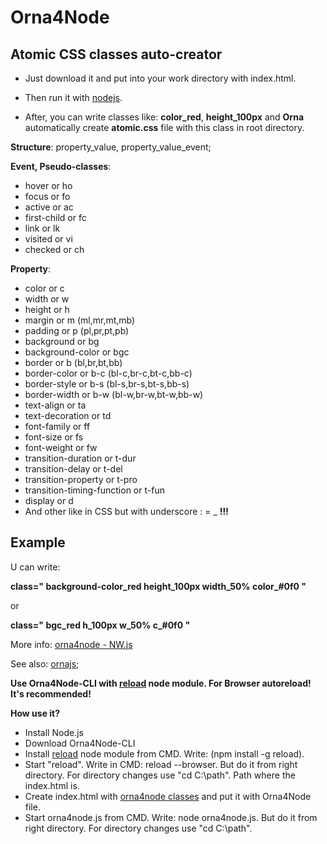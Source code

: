 # Orna4Node

Atomic CSS classes auto-creator
-------------------------------

 - Just download it and put into your work directory with index.html.

 - Then run it with [nodejs](https://nodejs.org).

 - After, you can write classes like: **color_red**, **height_100px** and **Orna** automatically create **atomic.css** file with this class in root directory.


**Structure**: property_value, property_value_event;

**Event, Pseudo-classes**: 
   
   *  hover or ho
   *  focus or fo
   *  active or ac
   *  first-child or fc
   *  link or lk
   *  visited or vi
   *  checked or ch

**Property**: 

  -  color or c 
  -  width or w
  -  height or h
  -  margin or m (ml,mr,mt,mb)
  -  padding or p (pl,pr,pt,pb)
  -  background or bg
  -  background-color or bgc
  -  border or b (bl,br,bt,bb)
  -  border-color or b-c (bl-c,br-c,bt-c,bb-c)
  -  border-style or b-s (bl-s,br-s,bt-s,bb-s)
  -  border-width or b-w (bl-w,br-w,bt-w,bb-w)
  -  text-align or ta
  -  text-decoration or td
  -  font-family or ff
  -  font-size or fs
  -  font-weight or fw
  -  transition-duration or t-dur
  -  transition-delay or t-del
  -  transition-property or t-pro
  -  transition-timing-function or t-fun
  -  display or d
  -  And other like in CSS but with underscore : = _ **!!!**

Example
--------

U can write:

**class=" background-color_red height_100px width_50% color_#0f0 "**

or

**class=" bgc_red h_100px w_50% c_#0f0 "**


More info: [orna4node - NW.js](http://ornaorg.github.io/Orna4Node.html)

See also: [ornajs](http://ornaorg.github.io);

**Use Orna4Node-CLI with [reload](https://github.com/OrnaOrg/reload) node module. For Browser autoreload! It's recommended!**

**How use it?**

  - Install Node.js 
  - Download Orna4Node-CLI
  - Install [reload](https://github.com/OrnaOrg/reload) node module from CMD. Write: (npm install -g reload). 
  - Start "reload". Write in CMD: reload --browser. But do it from right directory. For directory changes use "cd C:\path". Path where the index.html is.
  - Create index.html with [orna4node classes](http://ornaorg.github.io/Orna4Node.html) and put it with Orna4Node file.
  - Start orna4node.js from CMD. Write: node orna4node.js. But do it from right directory. For directory changes use "cd C:\path". 
